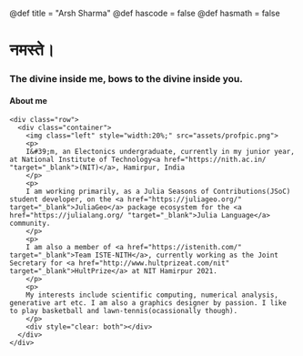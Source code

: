 @def title = "Arsh Sharma"
@def hascode = false
@def hasmath = false

# नमस्ते। 
### The divine inside me, bows to the divine inside you.

#### About me

<!-- raw html to allow a responsive row  -->
~~~
<div class="row">
  <div class="container">
    <img class="left" style="width:20%;" src="assets/profpic.png">
    <p>
    I&#39;m, an Electonics undergraduate, currently in my junior year, at National Institute of Technology<a href="https://nith.ac.in/ "target="_blank">(NIT)</a>, Hamirpur, India
    </p>
    <p>
    I am working primarily, as a Julia Seasons of Contributions(JSoC) student developer, on the <a href="https://juliageo.org/" target="_blank">JuliaGeo</a> package ecosystem for the <a href="https://julialang.org/ "target="_blank">Julia Language</a> community.
    </p>
    <p>
    I am also a member of <a href="https://istenith.com/" target="_blank">Team ISTE-NITH</a>, currently working as the Joint Secretary for <a href="http://www.hultprizeat.com/nit" target="_blank">HultPrize</a> at NIT Hamirpur 2021.
    </p>
    <p>
    My interests include scientific computing, numerical analysis, generative art etc. I am also a graphics designer by passion. I like to play basketball and lawn-tennis(ocassionally though). 
    </p>
    <div style="clear: both"></div>      
  </div>
</div>
~~~
